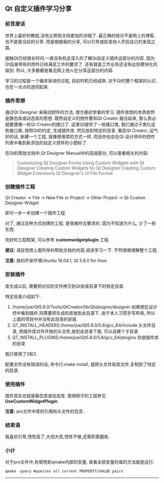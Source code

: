 ## Qt 自定义插件学习分享

### 前言废话

世界上最好的教程,没有比帮助文档更加的详细了. 最正确的结论不是网上的博客, 也不是我当前的分享. 而是根据我的分享, 可以引导或启发他人开启自己的发现之路.

接触Qt已经很长时间,一直没有机会深入的了解Qt自定义插件这部分的内容. 因为Qt自身带有的控件已经满足工作的要求了. 还有就是工作业务还没有达到模块化的级别. 所以, 大多数都是看见网上他人在分享这部分的内容. 

学习的过程是一个循序渐进的过程, 目前时机已经成熟. 对于Qt的整个框架的认识, 也在一点点的透彻起来.

### 插件思想

通过Qt Designer 来拖动控件的方法, 很方便初学者的学习. 插件思想的本质依然是静态库或动态库的思想. 既然自定义的控件要和Qt Creator 融合起来, 那么势必就要遵循一些Qt Creator的接口了. 这里Qt提供了一些接口类, 我们通过子类化这些接口类, 按照Qt的约定, 生成插件库. 然后放到特定的目录, 重启Qt Creator, 运气好的话, 新建一个工程, 就像使用库的方式一样, 而且你也会在Qt 设计师中的控件列表中看到新添加的自定义控件的小图标了.

在Qt的帮助文档中,Qt Designer Manual中的高级部分, 可以查看相关的内容:

> Customizing Qt Designer Forms
> Using Custom Widgets with Qt Designer
> Creating Custom Widgets for Qt Designer
> Creating Custom Widget Extensions
> Qt Designer's UI File Format 

### 创建插件工程

Qt Creator -> File -> New File or Project -> Other Project -> Qt Custom Designer Widget

即可一步一步创建一个插件工程.

对了, 通过这种方式创建的工程, 是很难符合要求的. 因为不知道为什么, 少了一些东西.

完好的工程框架, 可以参考 **customwidgetplugin** 工程.

**提议:** 请自觉把上面列举的帮助文档的内容,阅读学习一下. 不然很难理解整个工程.

**注意:** 我的开发环境Ubuntu 18.04.1, Qt 5.8.0 for linux

### 安装插件

库生成以后, 需要把对应的文件拷贝到Qt安装目录下的特定目录.

特定目录介绍如下:

1. /home/joe/Qt5.8.0/Tools/QtCreator/lib/Qt/plugins/designer 如果想在设计师中看到插件,则需要把生成的库放到此目录下. 由于本人习惯手写布局, 所以上面的项目中并没有此目录的安装.
2. QT_INSTALL_HEADERS:/home/joe/Qt5.8.0/5.8/gcc_64/include   头文件目录, 把插件库对外开放的头文件,放到此目录下面, 可以自建个子目录
3. QT_INSTALL_PLUGINS:/home/joe/Qt5.8.0/5.8/gcc_64/plugins   存放插件库的目录

我只使用了2和3.

配置文件没有错误的话, 命令行:make install, 就把头文件和库文件,复制到了特定的目录.

### 使用插件

插件其实也就是静态库或动态库. 使用例子的工程参见 **UseCustomWidgetPlugin**.

**注意:** pro文件中库的引用和头文件的包含.


### 结束语

我喜欢引导,悟性高了,大彻大悟,悟性不够,还需积累磨炼.

### 小计

对于pro文件中,有使用到qmake内部的变量, 查看全部变量的值的方法就是运行:

```
qmake -query #queries all current PROPERTY/VALUE pairs
```

---


